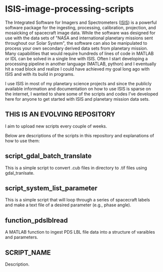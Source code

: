 # ISIS-image-processing-scripts

The Integrated Software for Imagers and Spectrometers ([ISIS](https://isis.astrogeology.usgs.gov/index.html)) is a powerful software package for the ingesting, processing, calibration, projection, and mosaicking of spacecraft image data. While the software was designed for use with the data sets of "NASA and international planetary missions sent throughout our Solar System", the software can also be manipulated to process your own secondary derived data sets from planetary mission.  Many capabilities that would require hundreds of lines of code in MATLAB or IDL can be solved in a single line with ISIS. Often I start developing a processing pipeline in another language (MATLAB, python) and I eventually hit a road block and realize I could have achieved my goal long ago with ISIS and with its build in programs.

I use ISIS in most of my planetary science projects and since the publicly available information and documentation on how to use ISIS is sparse on the internet, I wanted to share some of the scripts and codes I've developed here for anyone to get started with ISIS and planetary mission data sets.

## THIS IS AN EVOLVING REPOSITORY
I aim to upload new scripts every couple of weeks.

Below are descriptions of the scripts in this repository and explanations of how to use them:

## script_gdal_batch_translate

This is a simple script to convert .cub files in directory to .tif files using gdal_tranlsate.

## script_system_list_parameter

This is a simple script that will loop through a series of spacecraft labels and make a text file of a desired parameter (e.g., phase angle).

## function_pdslblread

A MATLAB function to ingest PDS LBL file data into a structure of varaibles and parameters.

## SCRIPT_NAME

Description.
